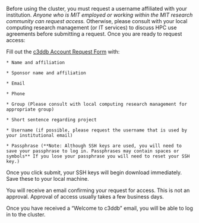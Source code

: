 Before using the cluster, you must request a username affiliated with your institution. _Anyone who is MIT employed or working within the MIT research community can request access._ Otherwise, please consult with your local computing research management (or IT services) to discuss HPC use agreements before submitting a request. Once you are ready to request access: 

Fill out the [c3ddb Account Request Form](https://c3ddb01.mit.edu/request_account) with:

	* Name and affiliation

	* Sponsor name and affiliation

	* Email

	* Phone

	* Group (Please consult with local computing research management for appropriate group)

	* Short sentence regarding project

	* Username (if possible, please request the username that is used by your institutional email)

	* Passphrase (**Note: Although SSH keys are used, you will need to save your passphrase to log in. Passphrases may contain spaces or symbols** If you lose your passphrase you will need to reset your SSH key.)

Once you click submit, your SSH keys will begin download immediately. Save these to your local machine. 

You will receive an email confirming your request for access. This is not an approval. Approval of access usually takes a few business days. 

Once you have received a “Welcome to c3ddb” email, you will be able to log in to the cluster. 
